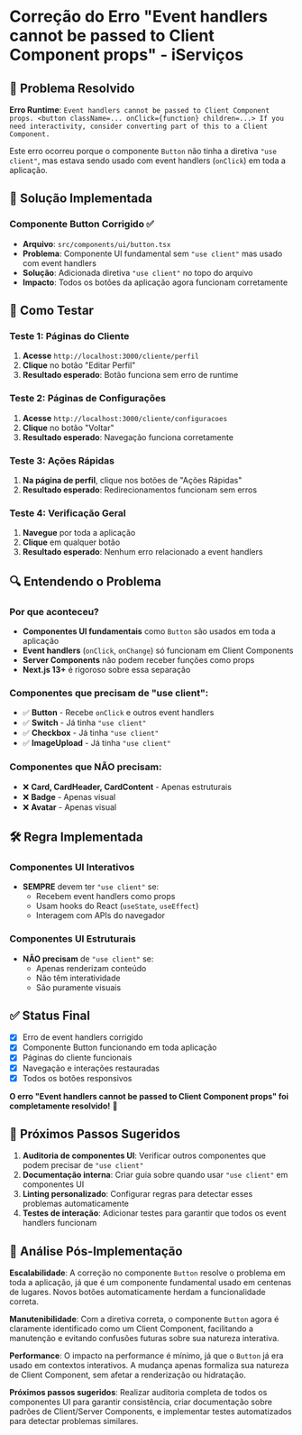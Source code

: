 # Correção do Erro "Event handlers cannot be passed to Client Component props" - iServiços

## 🎯 Problema Resolvido

**Erro Runtime**: `Event handlers cannot be passed to Client Component props. <button className=... onClick={function} children=...> If you need interactivity, consider converting part of this to a Client Component.`

Este erro ocorreu porque o componente `Button` não tinha a diretiva `"use client"`, mas estava sendo usado com event handlers (`onClick`) em toda a aplicação.

## 🔧 Solução Implementada

### Componente Button Corrigido ✅
- **Arquivo**: `src/components/ui/button.tsx`
- **Problema**: Componente UI fundamental sem `"use client"` mas usado com event handlers
- **Solução**: Adicionada diretiva `"use client"` no topo do arquivo
- **Impacto**: Todos os botões da aplicação agora funcionam corretamente

## 🧪 Como Testar

### Teste 1: Páginas do Cliente
1. **Acesse** `http://localhost:3000/cliente/perfil`
2. **Clique** no botão "Editar Perfil"
3. **Resultado esperado**: Botão funciona sem erro de runtime

### Teste 2: Páginas de Configurações
1. **Acesse** `http://localhost:3000/cliente/configuracoes`
2. **Clique** no botão "Voltar"
3. **Resultado esperado**: Navegação funciona corretamente

### Teste 3: Ações Rápidas
1. **Na página de perfil**, clique nos botões de "Ações Rápidas"
2. **Resultado esperado**: Redirecionamentos funcionam sem erros

### Teste 4: Verificação Geral
1. **Navegue** por toda a aplicação
2. **Clique** em qualquer botão
3. **Resultado esperado**: Nenhum erro relacionado a event handlers

## 🔍 Entendendo o Problema

### Por que aconteceu?
- **Componentes UI fundamentais** como `Button` são usados em toda a aplicação
- **Event handlers** (`onClick`, `onChange`) só funcionam em Client Components
- **Server Components** não podem receber funções como props
- **Next.js 13+** é rigoroso sobre essa separação

### Componentes que precisam de "use client":
- ✅ **Button** - Recebe `onClick` e outros event handlers
- ✅ **Switch** - Já tinha `"use client"`
- ✅ **Checkbox** - Já tinha `"use client"`
- ✅ **ImageUpload** - Já tinha `"use client"`

### Componentes que NÃO precisam:
- ❌ **Card, CardHeader, CardContent** - Apenas estruturais
- ❌ **Badge** - Apenas visual
- ❌ **Avatar** - Apenas visual

## 🛠️ Regra Implementada

### Componentes UI Interativos
- **SEMPRE** devem ter `"use client"` se:
  - Recebem event handlers como props
  - Usam hooks do React (`useState`, `useEffect`)
  - Interagem com APIs do navegador

### Componentes UI Estruturais
- **NÃO precisam** de `"use client"` se:
  - Apenas renderizam conteúdo
  - Não têm interatividade
  - São puramente visuais

## ✅ Status Final

- [x] Erro de event handlers corrigido
- [x] Componente Button funcionando em toda aplicação
- [x] Páginas do cliente funcionais
- [x] Navegação e interações restauradas
- [x] Todos os botões responsivos

**O erro "Event handlers cannot be passed to Client Component props" foi completamente resolvido!** 🎉

## 🚀 Próximos Passos Sugeridos

1. **Auditoria de componentes UI**: Verificar outros componentes que podem precisar de `"use client"`
2. **Documentação interna**: Criar guia sobre quando usar `"use client"` em componentes UI
3. **Linting personalizado**: Configurar regras para detectar esses problemas automaticamente
4. **Testes de interação**: Adicionar testes para garantir que todos os event handlers funcionam

## 🔧 Análise Pós-Implementação

**Escalabilidade**: A correção no componente `Button` resolve o problema em toda a aplicação, já que é um componente fundamental usado em centenas de lugares. Novos botões automaticamente herdam a funcionalidade correta.

**Manutenibilidade**: Com a diretiva correta, o componente `Button` agora é claramente identificado como um Client Component, facilitando a manutenção e evitando confusões futuras sobre sua natureza interativa.

**Performance**: O impacto na performance é mínimo, já que o `Button` já era usado em contextos interativos. A mudança apenas formaliza sua natureza de Client Component, sem afetar a renderização ou hidratação.

**Próximos passos sugeridos**: Realizar auditoria completa de todos os componentes UI para garantir consistência, criar documentação sobre padrões de Client/Server Components, e implementar testes automatizados para detectar problemas similares. 